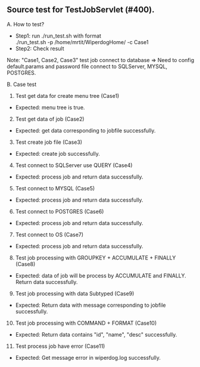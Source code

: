 Source test for TestJobServlet (#400).
---------------------------------------------
A. How to test?  
- Step1: run ./run_test.sh with format  
	./run_test.sh -p /home/mrtit/WiperdogHome/ -c Case1  
- Step2: Check result  

Note: "Case1, Case2, Case3" test job connect to database => Need to config default.params and password file connect to SQLServer, MYSQL, POSTGRES.  

B. Case test  

 1. Test get data for create menu tree (Case1)  
  - Expected: menu tree is true.  
  
 2. Test get data of job (Case2)  
  - Expected: get data corresponding to jobfile successfully.  

 3. Test create job file (Case3)  
  - Expected: create job successfully.  

 4. Test connect to SQLServer use QUERY (Case4)  
  - Expected: process job and return data successfully.  
  
 5. Test connect to MYSQL (Case5)  
  - Expected: process job and return data successfully.  

 6. Test connect to POSTGRES (Case6)  
  - Expected: process job and return data successfully.  

 7. Test connect to OS (Case7)  
  - Expected: process job and return data successfully.  

 8. Test job processing with GROUPKEY + ACCUMULATE + FINALLY (Case8)  
  - Expected: data of job will be process by ACCUMULATE and FINALLY. Return data successfully.  

 9. Test job processing with data Subtyped (Case9)  
  - Expected: Return data with message corresponding to jobfile successfully.  

 10. Test job processing with COMMAND + FORMAT (Case10)  
  - Expected: Return data contains "id", "name", "desc" successfully.  

 11. Test process job have error (Case11)  
  - Expected: Get message error in wiperdog.log successfully.  
